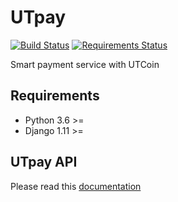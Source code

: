# UTpay

[![Build Status](https://travis-ci.org/UTpay/utpay.svg?branch=master)](https://travis-ci.org/UTpay/utpay)
[![Requirements Status](https://requires.io/github/UTpay/utpay/requirements.svg?branch=master)](https://requires.io/github/UTpay/utpay/requirements/?branch=master)

Smart payment service with UTCoin

## Requirements
- Python 3.6 >=
- Django 1.11 >=

## UTpay API
Please read this [documentation](https://github.com/UTpay/utpay/blob/master/api/README.md)
